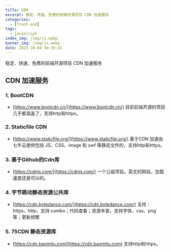 ```yaml
---
title: CDN
excerpt: 稳定、快速、免费的前端开源项目 CDN 加速服务
categories:
  - [front-end]
tags:
  - javascript
index_img: /img/js.webp
banner_img: /img/js.webp
date: 2023-10-04 10:39:15
---
```


稳定、快速、免费的前端开源项目 CDN 加速服务

## CDN 加速服务

### 1. BootCDN

- [https://www.bootcdn.cn/](https://www.bootcdn.cn/) 目前前端开源的项目几乎都涵盖了，支持http和https。


### 2. Staticfile CDN

- [https://www.staticfile.org/](https://www.staticfile.org/) 基于CDN 加速由七牛云提供包括 JS、CSS、image 和 swf 等静态文件的，支持http和https。


### 3. 基于Github的Cdn库

- [https://cdnjs.com/](https://cdnjs.com/) 一个公益项目。英文的网站，加载速度还是可以的。

### 4. 字节跳动静态资源公共库

- [https://cdn.bytedance.com/](https://cdn.bytedance.com/) 支持：https、http，支持 combo；代码查看；资源丰富，支持字体、css、png 等；更新频繁

### 5. 75CDN 静态资源库

- [https://cdn.baomitu.com](https://cdn.baomitu.com) 支持http和https。



